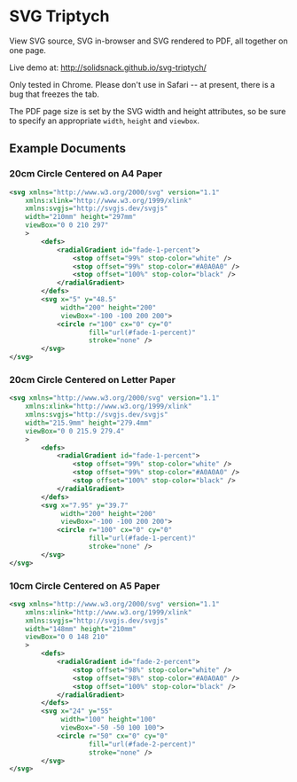 # SVG Triptych

View SVG source, SVG in-browser and SVG rendered to PDF, all together on one
page.

Live demo at: http://solidsnack.github.io/svg-triptych/

Only tested in Chrome. Please don't use in Safari -- at present, there is a bug that freezes the tab.

The PDF page size is set by the SVG width and height attributes, so be sure to
specify an appropriate `width`, `height` and `viewbox`.

## Example Documents

### 20cm Circle Centered on A4 Paper

```svg
<svg xmlns="http://www.w3.org/2000/svg" version="1.1"
    xmlns:xlink="http://www.w3.org/1999/xlink"
    xmlns:svgjs="http://svgjs.dev/svgjs"
    width="210mm" height="297mm"
    viewBox="0 0 210 297"
    >
        <defs>
            <radialGradient id="fade-1-percent">
                <stop offset="99%" stop-color="white" />
                <stop offset="99%" stop-color="#A0A0A0" />
                <stop offset="100%" stop-color="black" />
            </radialGradient>
        </defs>
        <svg x="5" y="48.5"
             width="200" height="200"
             viewBox="-100 -100 200 200">
            <circle r="100" cx="0" cy="0"
                    fill="url(#fade-1-percent)"
                    stroke="none" />
        </svg>
</svg>
```

### 20cm Circle Centered on Letter Paper

```svg
<svg xmlns="http://www.w3.org/2000/svg" version="1.1"
    xmlns:xlink="http://www.w3.org/1999/xlink"
    xmlns:svgjs="http://svgjs.dev/svgjs"
    width="215.9mm" height="279.4mm"
    viewBox="0 0 215.9 279.4"
    >
        <defs>
            <radialGradient id="fade-1-percent">
                <stop offset="99%" stop-color="white" />
                <stop offset="99%" stop-color="#A0A0A0" />
                <stop offset="100%" stop-color="black" />
            </radialGradient>
        </defs>
        <svg x="7.95" y="39.7"
             width="200" height="200"
             viewBox="-100 -100 200 200">
            <circle r="100" cx="0" cy="0"
                    fill="url(#fade-1-percent)"
                    stroke="none" />
        </svg>
</svg>
```

### 10cm Circle Centered on A5 Paper

```svg
<svg xmlns="http://www.w3.org/2000/svg" version="1.1"
    xmlns:xlink="http://www.w3.org/1999/xlink"
    xmlns:svgjs="http://svgjs.dev/svgjs"
    width="148mm" height="210mm"
    viewBox="0 0 148 210"
    >
        <defs>
            <radialGradient id="fade-2-percent">
                <stop offset="98%" stop-color="white" />
                <stop offset="98%" stop-color="#A0A0A0" />
                <stop offset="100%" stop-color="black" />
            </radialGradient>
        </defs>
        <svg x="24" y="55"
             width="100" height="100"
             viewBox="-50 -50 100 100">
            <circle r="50" cx="0" cy="0"
                    fill="url(#fade-2-percent)"
                    stroke="none" />
        </svg>
</svg>
```
